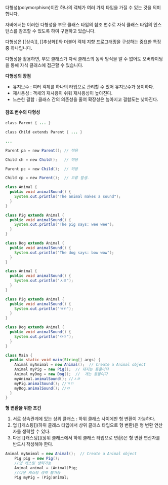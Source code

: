 다형성(polymorphism)이란 하나의 객체가 여러 가지 타입을 가질 수 있는 것을 의미합니다.

자바에서는 이러한 다형성을 부모 클래스 타입의 참조 변수로 자식 클래스 타입의 인스턴스를 참조할 수 있도록 하여 구현하고 있습니다.

다형성은 [[상속]], [[추상화]]와 더불어 객체 지향 프로그래밍을 구성하는 중요한 특징 중 하나입니다.

다형성을 활용하면, 부모 클래스가 자식 클래스의 동작 방식을 알 수 없어도 오버라이딩을 통해 자식 클래스에 접근할 수 있습니다.




**다형성의 장점**
- 유지보수 : 여러 객체를 하나의 타입으로 관리할 수 있어 유지보수가 용이하다.
- 재사용성 : 객체의 재사용이 쉬워 재사용성이 높아진다.
- 느슨한 결합 : 클래스 간의 의존성을 줄여 확장성은 높아지고 결합도는 낮아진다.


#### 참조 변수의 다형성
```java
class Parent { ... }

class Child extends Parent { ... }

...

Parent pa = new Parent(); // 허용

Child ch = new Child();   // 허용

Parent pc = new Child();  // 허용

Child cp = new Parent();  // 오류 발생.
```


```java
class Animal {
  public void animalSound() {
    System.out.println("The animal makes a sound");
  }
}

class Pig extends Animal {
  public void animalSound() {
    System.out.println("The pig says: wee wee");
  }
}

class Dog extends Animal {
  public void animalSound() {
    System.out.println("The dog says: bow wow");
  }
}
```



```java
class Animal {
  public void animalSound() {
    System.out.println("ㅅㄹ");
  }
}

class Pig extends Animal {
  public void animalSound() {
    System.out.println("ㄲㄲ");
  }
}

class Dog extends Animal {
  public void animalSound() {
    System.out.println("ㅁㅁ");
  }
}

class Main {
  public static void main(String[] args) {
    Animal myAnimal = new Animal();  // Create a Animal object
    Animal myPig = new Pig();  // 돼지는 동물이다
    Animal myDog = new Dog();  //  개는 동물이다
    myAnimal.animalSound(); //ㅅㄹ
    myPig.animalSound(); //ㄲㄲ
    myDog.animalSound(); //ㅁ
  }
}


```



**형 변환을 위한 조건**
1. 서로 상속관계에 있는 상위 클래스 : 하위 클래스 사이에만 형 변환이 가능하다.
2. 업 [[캐스팅]](하위 클래스 타입에서 상위 클래스 타입으로 형 변환)은 형 변환 연산자를 생략할 수 있다.
3. 다운 [[캐스팅]](상위 클래스에서 하위 클래스 타입으로 변환)은 형 변환 연산자를 반드시 작성해야 한다.


```java
Animal myAnimal = new Animal();  // Create a Animal object
    Pig pig = new Pig();
    //업 캐스팅 생략가능
    Animal animal = (Animal)Pig;
    //다운 캐스팅 생략 불가능
    Pig myPig = (Pig)animal;
```